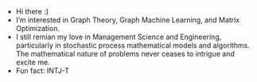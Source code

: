 - Hi there :)
- I’m interested in Graph Theory, Graph Machine Learning, and Matrix Optimization.
- I still remian my love in Management Science and Engineering, particularly in stochastic process mathematical models and algorithms. The mathematical nature of problems never ceases to intrigue and excite me.
- Fun fact: INTJ-T
<!---
spidercatfly/spidercatfly is a ✨ special ✨ repository because its `README.md` (this file) appears on your GitHub profile.
You can click the Preview link to take a look at your changes.
--->
